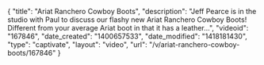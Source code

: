 {
    "title": "Ariat Ranchero Cowboy Boots",
    "description": "Jeff Pearce is in the studio with Paul to discuss our flashy new Ariat Ranchero Cowboy Boots! Different from your average Ariat boot in that it has a leather...",
    "videoid": "167846",
    "date_created": "1400657533",
    "date_modified": "1418181430",
    "type": "captivate",
    "layout": "video",
    "url": "\/v\/ariat-ranchero-cowboy-boots\/167846"
}